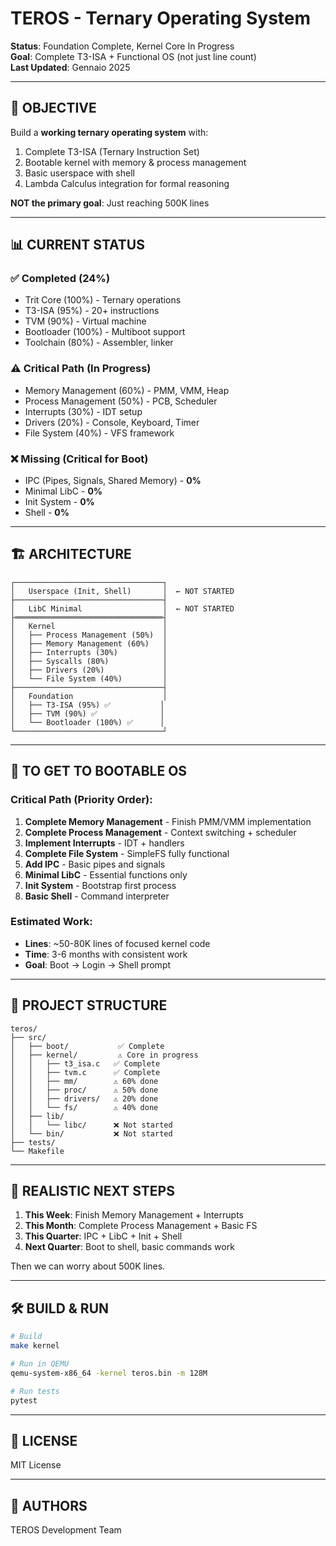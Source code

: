 # TEROS - Ternary Operating System

**Status**: Foundation Complete, Kernel Core In Progress  
**Goal**: Complete T3-ISA + Functional OS (not just line count)  
**Last Updated**: Gennaio 2025

---

## 🎯 OBJECTIVE

Build a **working ternary operating system** with:
1. Complete T3-ISA (Ternary Instruction Set)
2. Bootable kernel with memory & process management
3. Basic userspace with shell
4. Lambda Calculus integration for formal reasoning

**NOT the primary goal**: Just reaching 500K lines

---

## 📊 CURRENT STATUS

### ✅ Completed (24%)
- Trit Core (100%) - Ternary operations
- T3-ISA (95%) - 20+ instructions
- TVM (90%) - Virtual machine
- Bootloader (100%) - Multiboot support
- Toolchain (80%) - Assembler, linker

### ⚠️ Critical Path (In Progress)
- Memory Management (60%) - PMM, VMM, Heap
- Process Management (50%) - PCB, Scheduler
- Interrupts (30%) - IDT setup
- Drivers (20%) - Console, Keyboard, Timer
- File System (40%) - VFS framework

### ❌ Missing (Critical for Boot)
- IPC (Pipes, Signals, Shared Memory) - **0%**
- Minimal LibC - **0%**
- Init System - **0%**
- Shell - **0%**

---

## 🏗️ ARCHITECTURE

```
┌─────────────────────────────────┐
│   Userspace (Init, Shell)       │  ← NOT STARTED
├─────────────────────────────────┤
│   LibC Minimal                  │  ← NOT STARTED
├═════════════════════════════════┤
│   Kernel                        │
│   ├── Process Management (50%)  │
│   ├── Memory Management (60%)   │
│   ├── Interrupts (30%)          │
│   ├── Syscalls (80%)            │
│   ├── Drivers (20%)             │
│   └── File System (40%)         │
├─────────────────────────────────┤
│   Foundation                    │
│   ├── T3-ISA (95%) ✅           │
│   ├── TVM (90%) ✅              │
│   └── Bootloader (100%) ✅      │
└─────────────────────────────────┘
```

---

## 🚀 TO GET TO BOOTABLE OS

### Critical Path (Priority Order):
1. **Complete Memory Management** - Finish PMM/VMM implementation
2. **Complete Process Management** - Context switching + scheduler
3. **Implement Interrupts** - IDT + handlers
4. **Complete File System** - SimpleFS fully functional
5. **Add IPC** - Basic pipes and signals
6. **Minimal LibC** - Essential functions only
7. **Init System** - Bootstrap first process
8. **Basic Shell** - Command interpreter

### Estimated Work:
- **Lines**: ~50-80K lines of focused kernel code
- **Time**: 3-6 months with consistent work
- **Goal**: Boot → Login → Shell prompt

---

## 📁 PROJECT STRUCTURE

```
teros/
├── src/
│   ├── boot/           ✅ Complete
│   ├── kernel/         ⚠️ Core in progress
│   │   ├── t3_isa.c   ✅ Complete
│   │   ├── tvm.c      ✅ Complete
│   │   ├── mm/        ⚠️ 60% done
│   │   ├── proc/      ⚠️ 50% done
│   │   ├── drivers/   ⚠️ 20% done
│   │   └── fs/        ⚠️ 40% done
│   ├── lib/
│   │   └── libc/      ❌ Not started
│   └── bin/           ❌ Not started
├── tests/
└── Makefile
```

---

## 🎯 REALISTIC NEXT STEPS

1. **This Week**: Finish Memory Management + Interrupts
2. **This Month**: Complete Process Management + Basic FS
3. **This Quarter**: IPC + LibC + Init + Shell
4. **Next Quarter**: Boot to shell, basic commands work

Then we can worry about 500K lines.

---

## 🛠️ BUILD & RUN

```bash
# Build
make kernel

# Run in QEMU
qemu-system-x86_64 -kernel teros.bin -m 128M

# Run tests
pytest
```

---

## 📄 LICENSE

MIT License

---

## 👥 AUTHORS

TEROS Development Team

